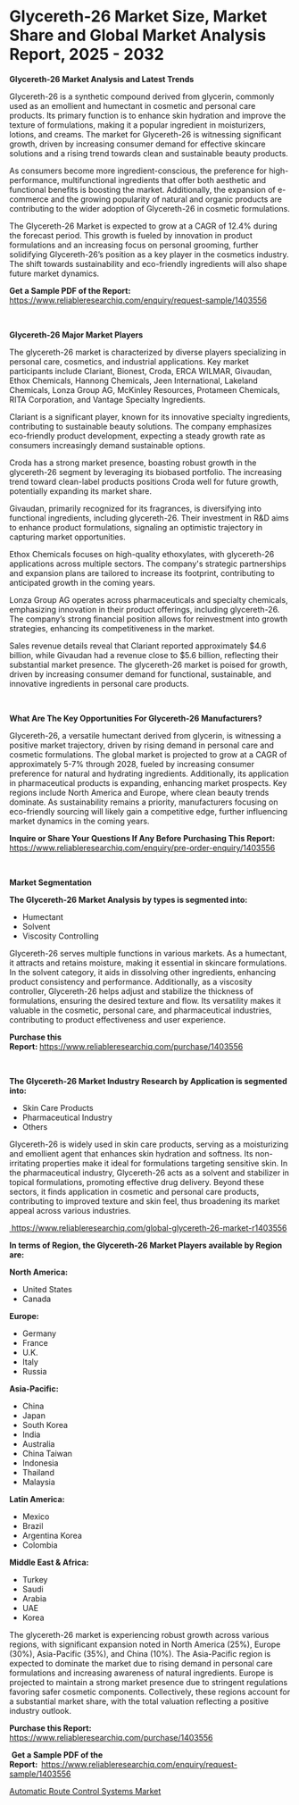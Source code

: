 <p><h1>Glycereth-26 Market Size, Market Share and Global Market Analysis Report, 2025 - 2032</h1></p><p><strong>Glycereth-26 Market Analysis and Latest Trends</strong></p>
<p><p>Glycereth-26 is a synthetic compound derived from glycerin, commonly used as an emollient and humectant in cosmetic and personal care products. Its primary function is to enhance skin hydration and improve the texture of formulations, making it a popular ingredient in moisturizers, lotions, and creams. The market for Glycereth-26 is witnessing significant growth, driven by increasing consumer demand for effective skincare solutions and a rising trend towards clean and sustainable beauty products. </p><p>As consumers become more ingredient-conscious, the preference for high-performance, multifunctional ingredients that offer both aesthetic and functional benefits is boosting the market. Additionally, the expansion of e-commerce and the growing popularity of natural and organic products are contributing to the wider adoption of Glycereth-26 in cosmetic formulations. </p><p>The Glycereth-26 Market is expected to grow at a CAGR of 12.4% during the forecast period. This growth is fueled by innovation in product formulations and an increasing focus on personal grooming, further solidifying Glycereth-26’s position as a key player in the cosmetics industry. The shift towards sustainability and eco-friendly ingredients will also shape future market dynamics.</p></p>
<p><strong>Get a Sample PDF of the Report:&nbsp;</strong> <a href="https://www.reliableresearchiq.com/enquiry/request-sample/1403556?utm_campaign=3045&utm_medium=2&utm_source=Github&utm_content=ia&utm_term=28032025&utm_id=glycereth-26">https://www.reliableresearchiq.com/enquiry/request-sample/1403556</a></p>
<p>&nbsp;</p>
<p><strong>Glycereth-26 Major Market Players</strong></p>
<p><p>The glycereth-26 market is characterized by diverse players specializing in personal care, cosmetics, and industrial applications. Key market participants include Clariant, Bionest, Croda, ERCA WILMAR, Givaudan, Ethox Chemicals, Hannong Chemicals, Jeen International, Lakeland Chemicals, Lonza Group AG, McKinley Resources, Protameen Chemicals, RITA Corporation, and Vantage Specialty Ingredients.</p><p>Clariant is a significant player, known for its innovative specialty ingredients, contributing to sustainable beauty solutions. The company emphasizes eco-friendly product development, expecting a steady growth rate as consumers increasingly demand sustainable options.</p><p>Croda has a strong market presence, boasting robust growth in the glycereth-26 segment by leveraging its biobased portfolio. The increasing trend toward clean-label products positions Croda well for future growth, potentially expanding its market share.</p><p>Givaudan, primarily recognized for its fragrances, is diversifying into functional ingredients, including glycereth-26. Their investment in R&D aims to enhance product formulations, signaling an optimistic trajectory in capturing market opportunities.</p><p>Ethox Chemicals focuses on high-quality ethoxylates, with glycereth-26 applications across multiple sectors. The company's strategic partnerships and expansion plans are tailored to increase its footprint, contributing to anticipated growth in the coming years.</p><p>Lonza Group AG operates across pharmaceuticals and specialty chemicals, emphasizing innovation in their product offerings, including glycereth-26. The company’s strong financial position allows for reinvestment into growth strategies, enhancing its competitiveness in the market.</p><p>Sales revenue details reveal that Clariant reported approximately $4.6 billion, while Givaudan had a revenue close to $5.6 billion, reflecting their substantial market presence. The glycereth-26 market is poised for growth, driven by increasing consumer demand for functional, sustainable, and innovative ingredients in personal care products.</p></p>
<p>&nbsp;</p>
<p><strong>What Are The Key Opportunities For Glycereth-26 Manufacturers?</strong></p>
<p><p>Glycereth-26, a versatile humectant derived from glycerin, is witnessing a positive market trajectory, driven by rising demand in personal care and cosmetic formulations. The global market is projected to grow at a CAGR of approximately 5-7% through 2028, fueled by increasing consumer preference for natural and hydrating ingredients. Additionally, its application in pharmaceutical products is expanding, enhancing market prospects. Key regions include North America and Europe, where clean beauty trends dominate. As sustainability remains a priority, manufacturers focusing on eco-friendly sourcing will likely gain a competitive edge, further influencing market dynamics in the coming years.</p></p>
<p><strong>Inquire or Share Your Questions If Any Before Purchasing This Report:</strong> <a href="https://www.reliableresearchiq.com/enquiry/pre-order-enquiry/1403556?utm_campaign=3045&utm_medium=2&utm_source=Github&utm_content=ia&utm_term=28032025&utm_id=glycereth-26">https://www.reliableresearchiq.com/enquiry/pre-order-enquiry/1403556</a></p>
<p>&nbsp;</p>
<p><strong>Market Segmentation</strong></p>
<p><strong>The Glycereth-26 Market Analysis by types is segmented into:</strong></p>
<p><ul><li>Humectant</li><li>Solvent</li><li>Viscosity Controlling</li></ul></p>
<p><p>Glycereth-26 serves multiple functions in various markets. As a humectant, it attracts and retains moisture, making it essential in skincare formulations. In the solvent category, it aids in dissolving other ingredients, enhancing product consistency and performance. Additionally, as a viscosity controller, Glycereth-26 helps adjust and stabilize the thickness of formulations, ensuring the desired texture and flow. Its versatility makes it valuable in the cosmetic, personal care, and pharmaceutical industries, contributing to product effectiveness and user experience.</p></p>
<p><strong>Purchase this Report:&nbsp;</strong><a href="https://www.reliableresearchiq.com/purchase/1403556?utm_campaign=3045&utm_medium=2&utm_source=Github&utm_content=ia&utm_term=28032025&utm_id=glycereth-26">https://www.reliableresearchiq.com/purchase/1403556</a></p>
<p>&nbsp;</p>
<p><strong>The Glycereth-26 Market Industry Research by Application is segmented into:</strong></p>
<p><ul><li>Skin Care Products</li><li>Pharmaceutical Industry</li><li>Others</li></ul></p>
<p><p>Glycereth-26 is widely used in skin care products, serving as a moisturizing and emollient agent that enhances skin hydration and softness. Its non-irritating properties make it ideal for formulations targeting sensitive skin. In the pharmaceutical industry, Glycereth-26 acts as a solvent and stabilizer in topical formulations, promoting effective drug delivery. Beyond these sectors, it finds application in cosmetic and personal care products, contributing to improved texture and skin feel, thus broadening its market appeal across various industries.</p></p>
<p><a href="https://www.reliableresearchiq.com/global-glycereth-26-market-r1403556?utm_campaign=3045&utm_medium=2&utm_source=Github&utm_content=ia&utm_term=28032025&utm_id=glycereth-26">&nbsp;https://www.reliableresearchiq.com/global-glycereth-26-market-r1403556</a></p>
<p><strong>In terms of Region, the Glycereth-26 Market Players available by Region are:</strong></p>
<p>
    <p> <strong> North America: </strong>
        <ul>
            <li>United States</li>
            <li>Canada</li>
        </ul>
        </p> 
    <p> <strong> Europe: </strong>
        <ul>
            <li>Germany</li>
            <li>France</li>
            <li>U.K.</li>
            <li>Italy</li>
            <li>Russia</li>
        </ul>
        </p> 
    <p> <strong> Asia-Pacific: </strong>
        <ul>
            <li>China</li>
            <li>Japan</li>
            <li>South Korea</li>
            <li>India</li>
            <li>Australia</li>
            <li>China Taiwan</li>
            <li>Indonesia</li>
            <li>Thailand</li>
            <li>Malaysia</li>
        </ul>
        </p> 
    <p> <strong> Latin America: </strong>
        <ul>
            <li>Mexico</li>
            <li>Brazil</li>
            <li>Argentina Korea</li>
            <li>Colombia</li>
        </ul>
        </p> 
    <p> <strong> Middle East & Africa: </strong>
        <ul>
            <li>Turkey</li>
            <li>Saudi</li>
            <li>Arabia</li>
            <li>UAE</li>
            <li>Korea</li>
        </ul>
    </p>
    </p>
<p><p>The glycereth-26 market is experiencing robust growth across various regions, with significant expansion noted in North America (25%), Europe (30%), Asia-Pacific (35%), and China (10%). The Asia-Pacific region is expected to dominate the market due to rising demand in personal care formulations and increasing awareness of natural ingredients. Europe is projected to maintain a strong market presence due to stringent regulations favoring safer cosmetic components. Collectively, these regions account for a substantial market share, with the total valuation reflecting a positive industry outlook.</p></p>
<p><strong>Purchase this Report: </strong><a href="https://www.reliableresearchiq.com/purchase/1403556?utm_campaign=3045&utm_medium=2&utm_source=Github&utm_content=ia&utm_term=28032025&utm_id=glycereth-26">https://www.reliableresearchiq.com/purchase/1403556</a></p>
<p>&nbsp;<strong>Get a Sample PDF of the Report:&nbsp;&nbsp;</strong><a href="https://www.reliableresearchiq.com/enquiry/request-sample/1403556?utm_campaign=3045&utm_medium=2&utm_source=Github&utm_content=ia&utm_term=28032025&utm_id=glycereth-26">https://www.reliableresearchiq.com/enquiry/request-sample/1403556</a></p>
<p><strong></strong></p>
<p><p><a href="https://github.com/ulyssacrayne00231/Market-Research-Report-List-1/blob/main/automatic-route-control-systems-market.md?utm_campaign=3045&utm_medium=2&utm_source=Github&utm_content=ia&utm_term=28032025&utm_id=glycereth-26">Automatic Route Control Systems Market</a></p></p>
